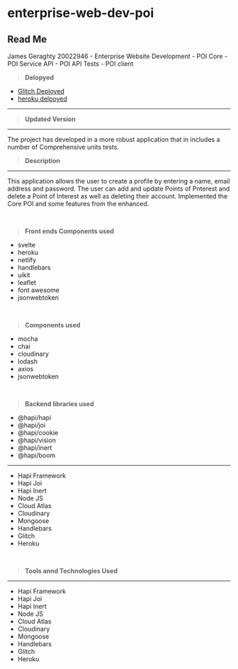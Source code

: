 # enterprise-web-dev-poi



## Read Me
James Geraghty 20022946 - Enterprise Website Development - POI Core -POI Service API - POI API Tests - POI client


> **Delopyed**
- [Glitch Deployed](https://wind-elderly-scraper.glitch.me/)
- [heroku delpoyed](https://pois-app-2.herokuapp.com//)

---
> **Updated Version**
---
The project has developed in a more robust application that in includes a number of Comprehensive units tests.

> **Description**
---
This application allows the user to create a profile by entering a name, email address and password. The user can add and update Points of Pnterest and delete a Point of Interest as well as deleting their account.
Implemented the Core POI and some features from the enhanced.


<p>&nbsp;</p>

> **Front ends Components used**
-  svelte
-  heroku
-  netlify
-  handlebars
-  uikit
-  leaflet
-  font awesome
-  jsonwebtoken


<p>&nbsp;</p>

> **Components used**
-  mocha
-  chai
-  cloudinary
-  lodash
-  axios
-  jsonwebtoken


<p>&nbsp;</p>

> **Backend libraries used**
-  @hapi/hapi
-  @hapi/joi
-  @hapi/cookie
-  @hapi/vision
-  @hapi/inert
-  @hapi/boom

---
- Hapi Framework
- Hapi Joi
- Hapi Inert
- Node JS
- Cloud Atlas
- Cloudinary
- Mongoose
- Handlebars
- Glitch
- Heroku

<p>&nbsp;</p>

> **Tools annd Technologies Used**
---
- Hapi Framework
- Hapi Joi
- Hapi Inert
- Node JS
- Cloud Atlas
- Cloudinary
- Mongoose
- Handlebars
- Glitch
- Heroku




<p>&nbsp;</p>
